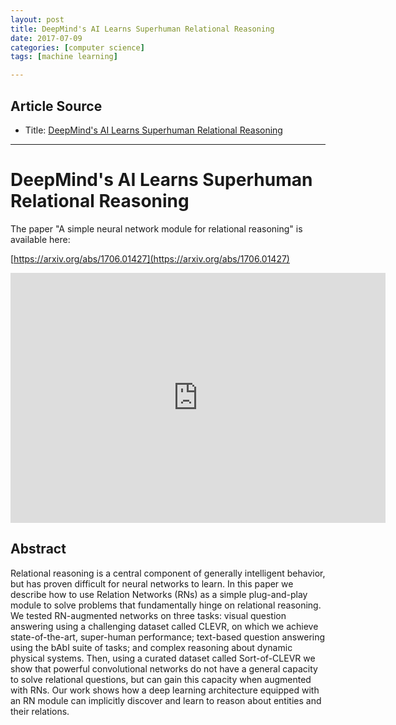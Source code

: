 ```yaml
---
layout: post
title: DeepMind's AI Learns Superhuman Relational Reasoning
date: 2017-07-09
categories: [computer science]
tags: [machine learning]

---
```


## Article Source
* Title: [DeepMind's AI Learns Superhuman Relational Reasoning](https://www.youtube.com/watch?v=vzg5Qe0pTKk)

---

DeepMind's AI Learns Superhuman Relational Reasoning
=========================================

The paper "A simple neural network module for relational reasoning" is available here:

[https://arxiv.org/abs/1706.01427](https://arxiv.org/abs/1706.01427)

<iframe width="600" height="400" src="https://www.youtube.com/embed/vzg5Qe0pTKk" frameborder="0" allowfullscreen></iframe>


## Abstract

Relational reasoning is a central component of generally intelligent behavior, but has proven difficult for neural networks to learn. In this paper we describe how to use Relation Networks (RNs) as a simple plug-and-play module to solve problems that fundamentally hinge on relational reasoning. We tested RN-augmented networks on three tasks: visual question answering using a challenging dataset called CLEVR, on which we achieve state-of-the-art, super-human performance; text-based question answering using the bAbI suite of tasks; and complex reasoning about dynamic physical systems. Then, using a curated dataset called Sort-of-CLEVR we show that powerful convolutional networks do not have a general capacity to solve relational questions, but can gain this capacity when augmented with RNs. Our work shows how a deep learning architecture equipped with an RN module can implicitly discover and learn to reason about entities and their relations.